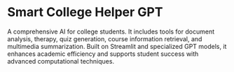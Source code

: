 # Smart College Helper GPT
A comprehensive AI for college students. It includes tools for document analysis, therapy, quiz generation, course information retrieval, and multimedia summarization. Built on Streamlit and specialized GPT models, it enhances academic efficiency and supports student success with advanced computational techniques.
